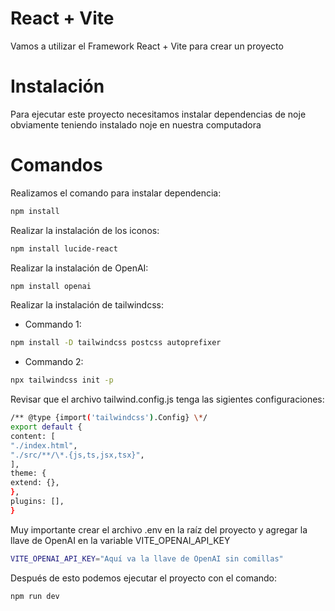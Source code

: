# React + Vite

Vamos a utilizar el Framework React + Vite para crear un proyecto

# Instalación

Para ejecutar este proyecto necesitamos instalar dependencias de noje obviamente teniendo instalado noje en nuestra computadora

# Comandos

Realizamos el comando para instalar dependencia:

```sh
npm install
```

Realizar la instalación de los iconos:

```sh
npm install lucide-react
```

Realizar la instalación de OpenAI:

```sh
npm install openai
```

Realizar la instalación de tailwindcss:

- Commando 1:

```sh
npm install -D tailwindcss postcss autoprefixer
```

- Commando 2:

```sh
npx tailwindcss init -p
```

Revisar que el archivo tailwind.config.js tenga las sigientes configuraciones:

```sh
/** @type {import('tailwindcss').Config} \*/
export default {
content: [
"./index.html",
"./src/**/\*.{js,ts,jsx,tsx}",
],
theme: {
extend: {},
},
plugins: [],
}
```

Muy importante crear el archivo .env en la raíz del proyecto y agregar la llave de OpenAI en la variable VITE_OPENAI_API_KEY

```sh
VITE_OPENAI_API_KEY="Aquí va la llave de OpenAI sin comillas"
```

Después de esto podemos ejecutar el proyecto con el comando:

```sh
npm run dev
```
